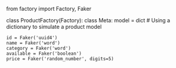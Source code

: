 from factory import Factory, Faker

class ProductFactory(Factory):
    class Meta:
        model = dict  # Using a dictionary to simulate a product model

    id = Faker('uuid4')
    name = Faker('word')
    category = Faker('word')
    available = Faker('boolean')
    price = Faker('random_number', digits=5)
